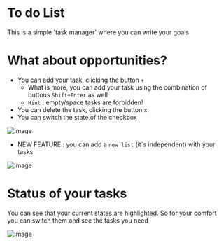 # To do List
This is a simple 'task manager' where you can write your goals 
# What about opportunities? 
 * You can add your task, clicking the button `+`
    * What is more, you can add your task using the combination of buttons `Shift+Enter` as well
    * `Hint` : empty/space tasks are forbidden!
 * You can delete the task, clicking the button `x`
 * You can switch the state of the checkbox 
 

![image](https://user-images.githubusercontent.com/71943754/229722404-b642fc76-1045-4ab4-b001-2cf65c46caed.png)

* NEW FEATURE : you can add a `new list` (it`s independent) with your tasks

![image](https://user-images.githubusercontent.com/71943754/232310075-706a4431-dd7e-434e-a766-caa2b2309cbc.png)

# Status of your tasks 
You can see that your current states are highlighted. So for your comfort you can switch them and see the tasks you need

![image](https://user-images.githubusercontent.com/71943754/229724767-609901c1-7973-4f0b-af2a-a305ab5cb955.png)
